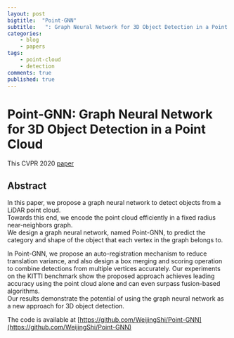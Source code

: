 ```yaml
---
layout: post
bigtitle:  "Point-GNN"
subtitle:   ": Graph Neural Network for 3D Object Detection in a Point Cloud"
categories:
    - blog
    - papers
tags:
    - point-cloud
    - detection
comments: true
published: true
---
```


# Point-GNN: Graph Neural Network for 3D Object Detection in a Point Cloud

This CVPR 2020 [paper](https://openaccess.thecvf.com/content_CVPR_2020/papers/Shi_Point-GNN_Graph_Neural_Network_for_3D_Object_Detection_in_a_CVPR_2020_paper.pdf)

## Abstract

In this paper, we propose a graph neural network to detect objects from a LiDAR point cloud.  
Towards this end, we encode the point cloud efficiently in a fixed radius near-neighbors graph.  
We design a graph neural network, named Point-GNN, to predict the category and shape of the object that each vertex in the graph belongs to.  

In Point-GNN, we propose an auto-registration mechanism to reduce translation variance, and also design a box merging and scoring operation to combine detections from multiple vertices accurately.   Our experiments on the KITTI benchmark show the proposed approach achieves leading accuracy using the point cloud alone and can even surpass fusion-based algorithms.  
Our results demonstrate the potential of using the graph neural network as a new approach for 3D object detection.

The code is available at [https://github.com/WeijingShi/Point-GNN](https://github.com/WeijingShi/Point-GNN)
